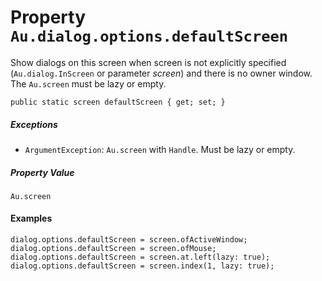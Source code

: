 # Property `Au.dialog.options.defaultScreen`

Show dialogs on this screen when screen is not explicitly specified (`Au.dialog.InScreen` or parameter *screen*) and there is no owner window. The `Au.screen` must be lazy or empty.

```
public static screen defaultScreen { get; set; }
```

##### Exceptions

- `ArgumentException`:
    `Au.screen` with `Handle`. Must be lazy or empty.

##### Property Value

`Au.screen`

#### Examples

```
dialog.options.defaultScreen = screen.ofActiveWindow;
dialog.options.defaultScreen = screen.ofMouse;
dialog.options.defaultScreen = screen.at.left(lazy: true);
dialog.options.defaultScreen = screen.index(1, lazy: true);
```